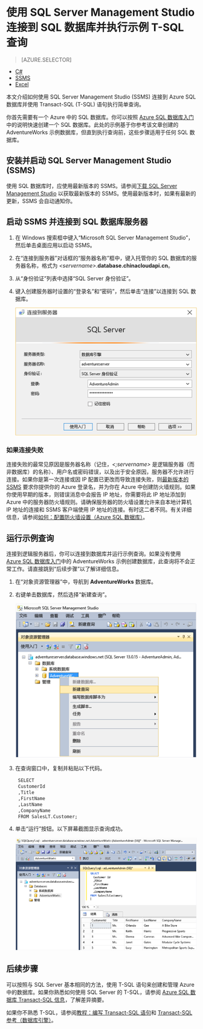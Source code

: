 <properties
	pageTitle="连接到 SQL 数据库 - SQL Server Management Studio | Azure"
	description="了解如何通过使用 SQL Server Management Studio (SSMS) 连接到在 Azure 上的 SQL 数据库。然后，使用 Transact-SQL (T-SQL) 运行示例查询。"
	metaCanonical=""
	keywords="连接到 sql 数据库, sql server management studio"
	services="sql-database"
	documentationCenter=""
	authors="stevestein"
	manager="jeffreyg"
	editor="" />

<tags
	ms.service="sql-database"
	ms.date="01/21/2016"
	wacn.date="03/21/2016" />

# 使用 SQL Server Management Studio 连接到 SQL 数据库并执行示例 T-SQL 查询

> [AZURE.SELECTOR]
- [C#](/documentation/articles/sql-database-connect-query)
- [SSMS](/documentation/articles/sql-database-connect-query-ssms)
- [Excel](/documentation/articles/sql-database-connect-excel)

本文介绍如何使用 SQL Server Management Studio (SSMS) 连接到 Azure SQL 数据库并使用 Transact-SQL (T-SQL) 语句执行简单查询。

你首先需要有一个 Azure 中的 SQL 数据库。你可以按照 [Azure SQL 数据库入门](/documentation/articles/sql-database-get-started)中的说明快速创建一个 SQL 数据库。此处的示例基于你参考该文章创建的 AdventureWorks 示例数据库，但直到执行查询前，这些步骤适用于任何 SQL 数据库。

## 安装并启动 SQL Server Management Studio (SSMS)

使用 SQL 数据库时，应使用最新版本的 SSMS。请参阅[下载 SQL Server Management Studio](https://msdn.microsoft.com/zh-cn/library/mt238290.aspx) 以获取最新版本的 SSMS。使用最新版本时，如果有最新的更新，SSMS 会自动通知你。

## 启动 SSMS 并连接到 SQL 数据库服务器

1. 在 Windows 搜索框中键入“Microsoft SQL Server Management Studio”，然后单击桌面应用以启动 SSMS。
2. 在“连接到服务器”对话框的“服务器名称”框中，键入托管你的 SQL 数据库的服务器名称，格式为 *&lt;servername>*.**database.chinacloudapi.cn**。
3. 从“身份验证”列表中选择“SQL Server 身份验证”。
4. 键入创建服务器时设置的“登录名”和“密码”，然后单击“连接”以连接到 SQL 数据库。

	![SQL Server Management Studio：连接到 SQL 数据库服务器](./media/sql-database-connect-query-ssms/1-connect.png)

### 如果连接失败

连接失败的最常见原因是服务器名称（记住，*&lt;;servername>* 是逻辑服务器（而非数据库）的名称）、用户名或密码错误，以及出于安全原因，服务器不允许进行连接。如果你是第一次连接或因 IP 配置已更改而导致连接失败，则[最新版本的 SSMS](https://msdn.microsoft.com/zh-cn/library/mt238290.aspx) 要求你提供你的 Azure 登录名，并为你在 Azure 中创建防火墙规则。如果你使用早期的版本，则错误消息中会报告 IP 地址，你需要将此 IP 地址添加到 Azure 中的服务器防火墙规则。请确保服务器的防火墙设置允许来自本地计算机 IP 地址的连接和 SSMS 客户端使用 IP 地址的连接。有时这二者不同。有关详细信息，请参阅[如何：配置防火墙设置（Azure SQL 数据库）](/documentation/articles/sql-database-configure-firewall-settings)。

## 运行示例查询

连接到逻辑服务器后，你可以连接到数据库并运行示例查询。如果没有使用 [Azure SQL 数据库入门](/documentation/articles/sql-database-get-started)中的 AdventureWorks 示例创建数据库，此查询将不会正常工作。请直接跳到“后续步骤”以了解详细信息。

1. 在“对象资源管理器”中，导航到 **AdventureWorks** 数据库。
2. 右键单击数据库，然后选择“新建查询”。

	![新建查询。连接到 SQL 数据库服务器：SQL Server Management Studio](./media/sql-database-connect-query-ssms/4-run-query.png)

3. 在查询窗口中，复制并粘贴以下代码。

		SELECT
		CustomerId
		,Title
		,FirstName
		,LastName
		,CompanyName
		FROM SalesLT.Customer;

4. 单击“运行”按钮。以下屏幕截图显示查询成功。

	![成功。连接到 SQL 数据库服务器：SQL Server Management Studio](./media/sql-database-connect-query-ssms/5-success.png)

## 后续步骤

可以按照与 SQL Server 基本相同的方法，使用 T-SQL 语句来创建和管理 Azure 中的数据库。如果你熟悉如何使用 SQL Server 的 T-SQL，请参阅 [Azure SQL 数据库 Transact-SQL 信息](/documentation/articles/sql-database-transact-sql-information)，了解差异摘要。

如果你不熟悉 T-SQL，请参阅[教程：编写 Transact-SQL 语句](https://msdn.microsoft.com/zh-cn/library/ms365303.aspx)和 [Transact-SQL 参考（数据库引擎）](https://msdn.microsoft.com/zh-cn/library/bb510741.aspx)。

<!---HONumber=Mooncake_0307_2016-->